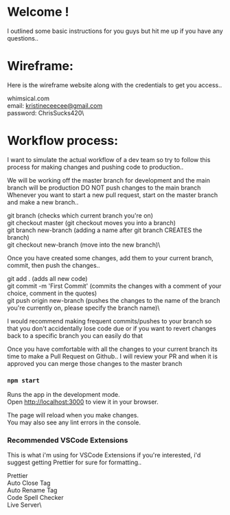 # Welcome !
I outlined some basic instructions for you guys but hit me up if you have any questions..

# Wireframe: 
Here is the wireframe website along with the credentials to get you access..

whimsical.com\
email: kristineceecee@gmail.com\
password: ChrisSucks420\

# Workflow process:
I want to simulate the actual workflow of a dev team so try to follow this process for making changes and pushing code to production..

We will be working off the master branch for development and the main branch will be production
DO NOT push changes to the main branch
Whenever you want to start a new pull request, start on the master branch and make a new branch..

git branch (checks which current branch you're on)\
git checkout master (git checkout moves you into a branch)\
git branch new-branch (adding a name after git branch CREATES the branch)\
git checkout new-branch (move into the new branch)\

Once you have created some changes, add them to your current branch, commit, then push the changes..

git add . (adds all new code)\
git commit -m 'First Commit' (commits the changes with a comment of your choice, comment in the quotes)\
git push origin new-branch (pushes the changes to the name of the branch you're currently on, please specify the branch name)\

I would recommend making frequent commits/pushes to your branch so that you don't accidentally lose code due or if you want to revert changes back to a specific branch you can easily do that

Once you have comfortable with all the changes to your current branch its time to make a Pull Request on Github..
I will review your PR and when it is approved you can merge those changes to the master branch 

### `npm start`

Runs the app in the development mode.\
Open [http://localhost:3000](http://localhost:3000) to view it in your browser.

The page will reload when you make changes.\
You may also see any lint errors in the console.

### Recommended VSCode Extensions
This is what i'm using for VSCode Extensions if you're interested, i'd suggest getting Prettier for sure for formatting..

Prettier\
Auto Close Tag\
Auto Rename Tag\
Code Spell Checker\
Live Server\